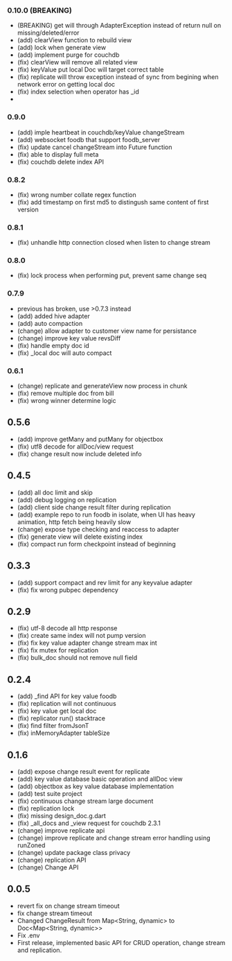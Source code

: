 ### 0.10.0 (BREAKING)
* (BREAKING) get will through AdapterException instead of return null on missing/deleted/error
* (add) clearView function to rebuild view
* (add) lock when generate view
* (add) implement purge for couchdb
* (fix) clearView will remove all related view
* (fix) keyValue put local Doc will target correct table
* (fix) replicate will throw exception instead of sync from begining when network error on getting local doc 
* (fix) index selection when operator has _id
* 
### 0.9.0
* (add) imple heartbeat in couchdb/keyValue changeStream
* (add) websocket foodb that support foodb_server
* (fix) update cancel changeStream into Future function  
* (fix) able to display full meta
* (fix) couchdb delete index API

### 0.8.2
* (fix) wrong number collate regex function
* (fix) add timestamp on first md5 to distingush same content of first version

### 0.8.1
* (fix) unhandle http connection closed when listen to change stream

### 0.8.0
* (fix) lock process when performing put, prevent same change seq

### 0.7.9
* previous has broken, use >0.7.3 instead
* (add) added hive adapter
* (add) auto compaction
* (change) allow adapter to customer view name for persistance
* (change) improve key value revsDiff
* (fix) handle empty doc id
* (fix) _local doc will auto compact

### 0.6.1
* (change) replicate and generateView now process in chunk
* (fix) remove multiple doc from bill
* (fix) wrong winner determine logic

## 0.5.6
* (add) improve getMany and putMany for objectbox
* (fix) utf8 decode for allDoc/view request
* (fix) change result now include deleted info

## 0.4.5
* (add) all doc limit and skip
* (add) debug logging on replication
* (add) client side change result filter during replication
* (add) example repo to run foodb in isolate, when UI has heavy animation, http fetch being heavily slow
* (change) expose type checking and reaccess to adapter
* (fix) generate view will delete existing index
* (fix) compact run form checkpoint instead of beginning

## 0.3.3
* (add) support compact and rev limit for any keyvalue adapter
* (fix) fix wrong pubpec dependency

## 0.2.9
* (fix) utf-8 decode all http response
* (fix) create same index will not pump version
* (fix) fix key value adapter change stream max int
* (fix) fix mutex for replication
* (fix) bulk_doc should not remove null field

## 0.2.4
* (add) _find API for key value foodb
* (fix) replication will not continuous
* (fix) key value get local doc
* (fix) replicator run() stacktrace
* (fix) find filter fromJsonT
* (fix) inMemoryAdapter tableSize

## 0.1.6
* (add) expose change result event for replicate
* (add) key value database basic operation and allDoc view
* (add) objectbox as key value database implementation
* (add) test suite project
* (fix) continuous change stream large document
* (fix) replication lock
* (fix) missing design_doc.g.dart
* (fix) _all_docs and _view request for couchdb 2.3.1
* (change) improve replicate api
* (change) improve replicate and change stream error handling using runZoned
* (change) update package class privacy
* (change) replication API
* (change) Change API

## 0.0.5
* revert fix on change stream timeout
* fix change stream timeout
* Changed ChangeResult from Map<String, dynamic> to Doc<Map<String, dynamic>>
* Fix .env
* First release, implemented basic API for CRUD operation, change stream and replication.
